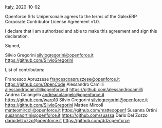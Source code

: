 Italy, 2020-10-02

Openforce Srls Unipersonale agrees to the terms of the GalexERP Corporate Contributor License
Agreement v1.0.

I declare that I am authorized and able to make this agreement and sign this
declaration.

Signed,

Silvio Gregorini silviogregorini@openforce.it https://github.com/SilvioGregorini

List of contributors:

Francesco Apruzzese francescoapruzzese@openforce.it https://github.com/OpenCode
Alessandro Camilli alessandrocamilli@openforce.it https://github.com/alessandrocamilli
Andrea Colangelo andreacolangelo@openforce.it https://github.com/warp10
Silvio Gregorini silviogregorini@openforce.it https://github.com/SilvioGregorini
Matteo Mircoli matteomircoli@openforce.it https://github.com/matteoopenf
Susanna Ortini susannaortini@openforce.it https://github.com/suassa
Dario Del Zozzo dariodelzozzo@openforce.it https://github.com/ddzopenforce

